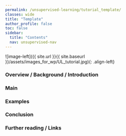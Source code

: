 ```yaml
---
permalink: /unsupervised-learning/tutorial_template/
classes: wide
title: "Template"
author_profile: false
toc: false
sidebar:
  title: "Contents"
  nav: unsupervised-nav
---
```



![image-left]({{ site.url }}{{ site.baseurl }}/assets/images_for_wp/UL_tutorial.jpg){: .align-left}


<h3>Overview / Background / Introduction </h3>

<h3>Main</h3>

<h3>Examples</h3>

<h3>Conclusion</h3>

<h3>Further reading / Links</h3>
